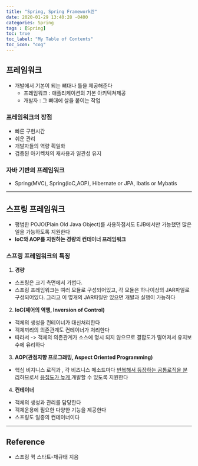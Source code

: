 ```yaml
---
title: "Spring, Spring Framework란"
date: 2020-01-29 13:40:28 -0400
categories: Spring
tags : [Spring]
toc: true
toc_label: "My Table of Contents"
toc_icon: "cog"
---
```


## 프레임워크
- 개발에서 기본이 되는 뼈대나 틀을 제공해준다
  - 프레임워크 : 애플리케이션의 기본 아키텍쳐제공
  - 개발자 : 그 뼈대에 살을 붙이는 작업

### 프레임워크의 장점
- 빠른 구현시간
- 쉬운 관리
- 개발자들의 역량 획일화
- 검증된 아키켁처의 재사용과 일관성 유지

### 자바 기반의 프레임워크
- Spring(MVC), Spring(IoC,AOP), Hibernate or JPA, Ibatis or Mybatis

---
## 스프링 프레임워크
- 평범한 POJO(Plain Old Java Object)를 사용하졈서도 EJB에서만 가능했던 많은 일을 가능하도록 지원한다
- <b>IoC와 AOP를 지원하는 경량의 컨테이너 프레임워크</b>

### 스프링 프레임워크의 특징
1. <b>경량</b>
  - 스프링은 크기 측면에서 가볍다.
  - 스프링 프레임워크는 여러 모듈로 구성되어있고, 각 모듈은 하나이상의 JAR파일로 구성되어있다. 그리고 이 몊개의 JAR파일만 있으면 개발과 실행이 가능하다

2. <b>IoC(제어의 역행, Inversion of Control)</b>
- 객체의 생성을 컨테이너가 대신처리한다
- 객체끼리의 의존관계도 컨테이너가 처리한다
- 따라서 -> 객체의 의존관계가 소스에 명시 되지 않으므로 결합도가 떨어져서 유지보수에 유리하다

3. <b>AOP(관점지향 프로그래밍, Aspect Oriented Programming)</b>
- 핵심 비지니스 로직과 , 각 비즈니스 메소드마다 <u>반복해서 등장하는 공통로직을 분리</u>하므로서 <u>응집도가 높게 </u>
개발할 수 있도록 지원한다

4. <b>컨테이너</b>
- 객체의 생성과 관리를 담당한다
- 객체운용에 필요한 다양한 기능을 제공한다
- 스프링도 일종의 컨테이너이다



---
## Reference
- 스프링 퀵 스타트-채규태 지음
